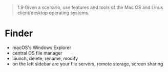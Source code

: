 > 1.9 Given a scenario, use features and tools of the Mac OS and Linux client/desktop operating systems. 

# Finder

- macOS's Windows Explorer
- central OS file manager
- launch, delete, rename, modify
- on the left sidebar are your file servers, remote storage, screen sharing 